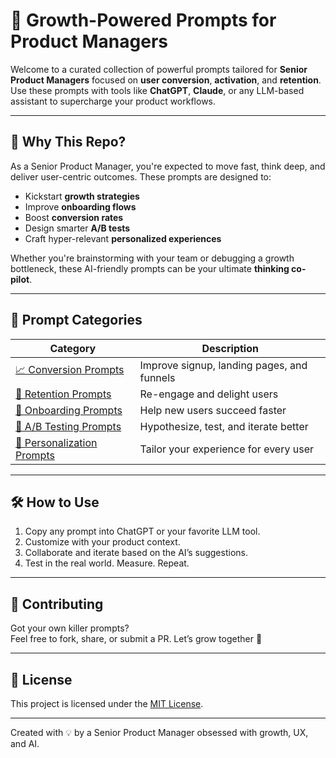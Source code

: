 # 🚀 Growth-Powered Prompts for Product Managers

Welcome to a curated collection of powerful prompts tailored for **Senior Product Managers** focused on **user conversion**, **activation**, and **retention**. Use these prompts with tools like **ChatGPT**, **Claude**, or any LLM-based assistant to supercharge your product workflows.

---

## 🧠 Why This Repo?

As a Senior Product Manager, you're expected to move fast, think deep, and deliver user-centric outcomes. These prompts are designed to:

- Kickstart **growth strategies**
- Improve **onboarding flows**
- Boost **conversion rates**
- Design smarter **A/B tests**
- Craft hyper-relevant **personalized experiences**

Whether you're brainstorming with your team or debugging a growth bottleneck, these AI-friendly prompts can be your ultimate **thinking co-pilot**.

---

## 📂 Prompt Categories

| Category | Description |
| -------- | ----------- |
| [📈 Conversion Prompts](prompts/conversion-prompts.md) | Improve signup, landing pages, and funnels |
| [🧲 Retention Prompts](prompts/retention-prompts.md) | Re-engage and delight users |
| [🧩 Onboarding Prompts](prompts/onboarding-prompts.md) | Help new users succeed faster |
| [🧪 A/B Testing Prompts](prompts/a-b-testing-prompts.md) | Hypothesize, test, and iterate better |
| [🧠 Personalization Prompts](prompts/personalization-prompts.md) | Tailor your experience for every user |

---

## 🛠️ How to Use

1. Copy any prompt into ChatGPT or your favorite LLM tool.
2. Customize with your product context.
3. Collaborate and iterate based on the AI’s suggestions.
4. Test in the real world. Measure. Repeat.

---

## 🤝 Contributing

Got your own killer prompts?  
Feel free to fork, share, or submit a PR. Let’s grow together 💪

---

## 📜 License

This project is licensed under the [MIT License](LICENSE).

---

Created with 💡 by a Senior Product Manager obsessed with growth, UX, and AI.
